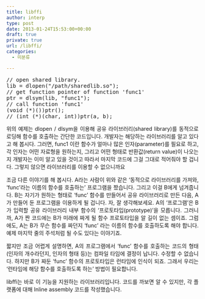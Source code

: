 ```yaml
---
title: libffi
author: interp
type: post
date: 2013-01-24T15:53:00+00:00
draft: true
private: true
url: /libffi/
categories:
  - 미분류

---
```

<pre class="brush: cpp">// open shared library.
lib = dlopen("/path/sharedlib.so");
// get function pointer of function 'func1'
ptr = dlsym(lib, "func1"); 
// call function 'func1'
(void (*)())ptr();
// (int (*)(char, int))ptr(a, b);
</pre>

<p style="text-align: justify;">
  위의 예제는 dlopen / dlsym을 이용해 공유 라이브러리(shared library)를 동적으로 로딩해 함수를 호출하는 간단한 코드입니다. 개발자는 해당하는 라이브러리를 알고 있다고 해 봅시다. 그러면, func1 이란 함수가 얼마나 많은 인자(parameter)를 필요로 하고, 각 인자는 어떤 자료형을 원하는지, 그리고 어떤 형태로 반환값(return value)이 나오는지 개발자는 이미 알고 있을 것이고 따라서 마지막 코드에 그걸 그대로 적어줘야 할 겁니다. 그렇지 않으면 라이브러리를 이용할 수 없으니까요
</p>

<p style="text-align: justify;">
  조금 다른 이야기를 해 봅시다. A라는 사람이 위와 같은 &#8216;동적으로 라이브러리를 가져와, &#8216;func&#8217;라는 이름의 함수를 호출하는&#8217; 프로그램을 짰습니다. 그리고 이걸 B에게 넘겨줍니다. B는 자기가 원하는 형태로 &#8216;func&#8217; 함수를 만들어서 공유 라이브러리로 만든 다음, A가 만들어 둔 프로그램을 이용하게 될 겁니다. 자, 잘 생각해보세요. A의 &#8216;프로그램&#8217;은 B가 입력할 공유 라이브러리 내부 함수의 &#8216;프로토타입(prototype)&#8217;을 모릅니다. 그러니까, A가 짠 코드에는 B가 미래에 짜게 될 함수 프로토타입을 알 길이 없는 셈이죠. 그럼에도, A는 B가 무슨 함수를 짜던지 &#8216;func&#8217; 라는 이름의 함수를 호출하도록 해야 합니다. 예제 마지막 줄의 주석처럼 될 수도 있다는 이야기죠.
</p>

<p style="text-align: justify;">
  짧지만 조금 어렵게 설명하면, A의 프로그램에서 &#8216;func&#8217; 함수를 호출하는 코드의 형태(인자의 개수라던지, 인자의 형태 등)는 컴파일 타임에 결정이 납니다. 수정할 수 없습니다. 하지만 B가 짜둔 &#8216;func&#8217; 함수의 프로토타입은 런타임에 인식이 되죠. 그래서 우리는 &#8216;런타임에 해당 함수를 호출하도록 하는&#8217; 방법이 필요합니다.
</p>

<p style="text-align: justify;">
  libffi는 바로 이 기능을 지원하는 라이브러리입니다. 코드를 까보면 알 수 있지만, 각 플랫폼에 대해 Inline assembly 코드를 작성했습니다.&nbsp;
</p>